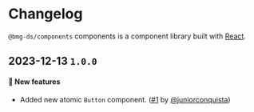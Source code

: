 # Changelog

`@bmg-ds/components` components is a component library built with [React](https://reactjs.org).

## 2023-12-13 `1.0.0`

#### 🎉 New features

- Added new atomic `Button` component. ([#1](https://github.com/juniorconquista/boilerplate-design-system/pull/#1) by [@juniorconquista](https://github.com/juniorconquista))

<!-- #### 🛠 Breaking changes -->

<!-- #### 📚 3rd party library updates -->

<!-- #### 🎉 New features -->

<!-- #### 🐛 Bug fixes -->

<!-- #### 💡 Others -->

<!-- #### ⚠️ Notices -->
